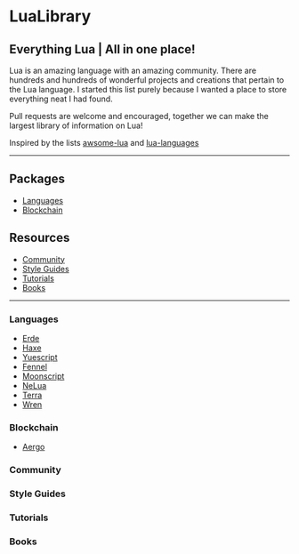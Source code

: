 # LuaLibrary
## Everything Lua | All in one place!

Lua is an amazing language with an amazing community. There are hundreds and hundreds of wonderful projects and creations that pertain to the Lua language. I started this list purely because I wanted a place to store everything neat I had found.

Pull requests are welcome and encouraged, together we can make the largest library of information on Lua!

Inspired by the lists [awsome-lua](https://github.com/LewisJEllis/awesome-lua) and [lua-languages](https://github.com/hengestone/lua-languages)

---

## Packages
- [Languages](#languages)
- [Blockchain](#blockchain)

## Resources
- [Community](#community)
- [Style Guides](#style-Guides)
- [Tutorials](#tutorials)
- [Books](#books)

---

### Languages
- [Erde](https://erde-lang.github.io)
- [Haxe](https://haxe.org)
- [Yuescript](https://yuescript.org)
- [Fennel](https://fennel-lang.org)
- [Moonscript](https://moonscript.org)
- [NeLua](https://nelua.io)
- [Terra](https://terralang.org)
- [Wren](https://wren.io)

### Blockchain
- [Aergo](https://www.aergo.io)

### Community

### Style Guides

### Tutorials

### Books
